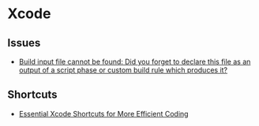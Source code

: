 # Xcode

## Issues
* [Build input file cannot be found: Did you forget to declare this file as an output of a script phase or custom build rule which produces it?](https://forums.developer.apple.com/forums/thread/728087)

## Shortcuts
* [Essential Xcode Shortcuts for More Efficient Coding](https://peterfriese.dev/posts/xcode-shortcuts/)
